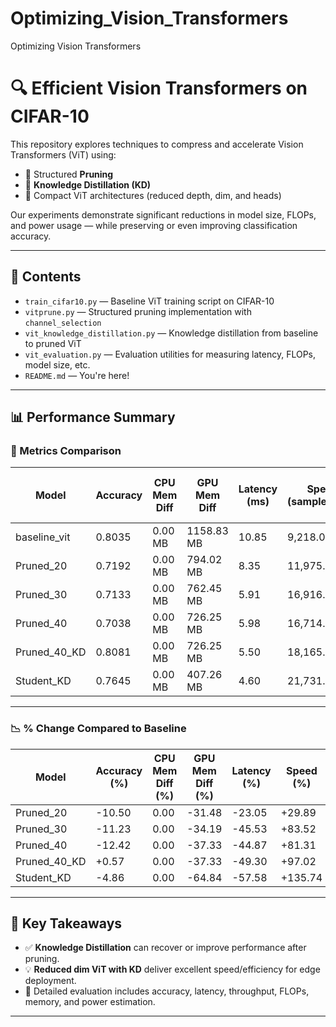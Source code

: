 # Optimizing_Vision_Transformers
Optimizing Vision Transformers

# 🔍 Efficient Vision Transformers on CIFAR-10

This repository explores techniques to compress and accelerate Vision Transformers (ViT) using:

- 🔧 Structured **Pruning**
- 🧠 **Knowledge Distillation (KD)**
- 🤖 Compact ViT architectures (reduced depth, dim, and heads)

Our experiments demonstrate significant reductions in model size, FLOPs, and power usage — while preserving or even improving classification accuracy.

---

## 📁 Contents

- `train_cifar10.py` — Baseline ViT training script on CIFAR-10
- `vitprune.py` — Structured pruning implementation with `channel_selection`
- `vit_knowledge_distillation.py` — Knowledge distillation from baseline to pruned ViT
- `vit_evaluation.py` — Evaluation utilities for measuring latency, FLOPs, model size, etc.
- `README.md` — You're here!

---

## 📊 Performance Summary

### 🧪 Metrics Comparison

| Model         | Accuracy | CPU Mem Diff | GPU Mem Diff | Latency (ms) | Speed (samples/sec) | FLOPs       | Parameters     | Avg GPU Power (W) |
|---------------|----------|--------------|---------------|---------------|----------------------|-------------|----------------|--------------------|
| baseline_vit  | 0.8035   | 0.00 MB      | 1158.83 MB    | 10.85         | 9,218.05             | 0.62 GFLOPs | 9.75 Million   | 68.42              |
| Pruned_20     | 0.7192   | 0.00 MB      | 794.02 MB     | 8.35          | 11,975.93            | 0.54 GFLOPs | 8.50 Million   | 68.75              |
| Pruned_30     | 0.7133   | 0.00 MB      | 762.45 MB     | 5.91          | 16,916.51            | 0.49 GFLOPs | 7.83 Million   | 67.36              |
| Pruned_40     | 0.7038   | 0.00 MB      | 726.25 MB     | 5.98          | 16,714.57            | 0.44 GFLOPs | 7.02 Million   | 69.00              |
| Pruned_40_KD  | 0.8081   | 0.00 MB      | 726.25 MB     | 5.50          | 18,165.42            | 0.44 GFLOPs | 7.02 Million   | 67.01              |
| Student_KD    | 0.7645   | 0.00 MB      | 407.26 MB     | 4.60          | 21,731.78            | 0.10 GFLOPs | 1.66 Million   | 64.48              |
---

### 📉 % Change Compared to Baseline
| Model         | Accuracy (%) | CPU Mem Diff (%) | GPU Mem Diff (%) | Latency (%) | Speed (%) | FLOPs (%) | Parameters (%) | Avg GPU Power (%) |
|---------------|--------------|------------------|-------------------|-------------|------------|------------|-----------------|--------------------|
| Pruned_20     | -10.50       | 0.00             | -31.48            | -23.05      | +29.89     | -12.90     | -12.82          | +0.48              |
| Pruned_30     | -11.23       | 0.00             | -34.19            | -45.53      | +83.52     | -20.97     | -19.69          | -1.55              |
| Pruned_40     | -12.42       | 0.00             | -37.33            | -44.87      | +81.31     | -29.03     | -27.95          | +0.85              |
| Pruned_40_KD  | +0.57        | 0.00             | -37.33            | -49.30      | +97.02     | -29.03     | -27.95          | -2.06              |
| Student_KD    | -4.86        | 0.00             | -64.84            | -57.58      | +135.74    | -83.87     | -82.97          | -5.75              |


---

## 🧠 Key Takeaways

- ✅ **Knowledge Distillation** can recover or improve performance after pruning.
- 💡 **Reduced dim ViT with KD** deliver excellent speed/efficiency for edge deployment.
- 🧪 Detailed evaluation includes accuracy, latency, throughput, FLOPs, memory, and power estimation.

---
